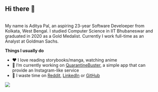 ## Hi there 👋  
</br>
My name is Aditya Pal, an aspiring 23-year Software Develoeper from Kolkata, West Bengal. I studied Computer Science in IIT Bhubaneswar and graduated in 2020 as a Gold Medalist. Currently I work full-time as an Analyst at Goldman Sachs.  
</br>

**Things I usually do**

- ❤️ I love reading storybooks/manga, watching anime
- 🔭 I’m currently working on [QuarantineBuster](https://github.com/PalAditya/QuarantineBuster), a simple app that can provide an Instagram-like service  
- 🤔 I waste time on [Reddit](https://reddit.com/user/Uni_Omni), [LinkedIn](https://www.linkedin.com/in/aditya-pal-746119154/) or [GitHub](https://github.com/PalAditya)

![](https://komarev.com/ghpvc/?username=PalAditya&color=brightgreen)

<!--
**PalAditya/PalAditya** is a ✨ _special_ ✨ repository because its `README.md` (this file) appears on your GitHub profile.

Here are some ideas to get you started:

- 🔭 I’m currently working on ...
- 🌱 I’m currently learning ...
- 👯 I’m looking to collaborate on ...
- 🤔 I’m looking for help with ...
- 💬 Ask me about ...
- 📫 How to reach me: ...
- 😄 Pronouns: ...
- ⚡ Fun fact: ...
-->
